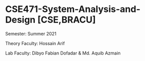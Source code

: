 # CSE471-System-Analysis-and-Design [CSE,BRACU]

Semester: Summer 2021

Theory Faculty: Hossain Arif

Lab Faculty: Dibyo Fabian Dofadar & Md. Aquib Azmain
